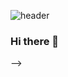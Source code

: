 
![header](https://capsule-render.vercel.app/api?type=wave&color=auto&height=300&section=header&text=RyuHeekyung&fontSize=90)
### Hi there 👋

<!-- [![Solved.ac
프로필](http://mazassumnida.wtf/api/v2/generate_badge?boj=beal97)](https://solved.ac/beal97) 
 <!--[![Anurag's GitHub stats](https://github-readme-stats.vercel.app/api?username=beals1129)](https://github.com/beals1129/github-readme-stats)-->
 -->
